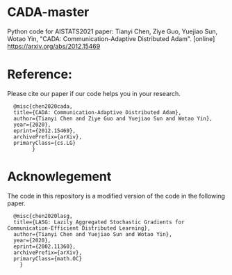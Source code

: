 # CADA-master
Python code for AISTATS2021 paper: Tianyi Chen, Ziye Guo, Yuejiao Sun, Wotao Yin, "CADA: Communication-Adaptive Distributed Adam". [online] https://arxiv.org/abs/2012.15469

# Reference:
Please cite our paper if our code helps you in your research.

      @misc{chen2020cada,
      title={CADA: Communication-Adaptive Distributed Adam}, 
      author={Tianyi Chen and Ziye Guo and Yuejiao Sun and Wotao Yin},
      year={2020},
      eprint={2012.15469},
      archivePrefix={arXiv},
      primaryClass={cs.LG}
            }

# Acknowlegement
The code in this repository is a modified version of the code in the following paper.

      @misc{chen2020lasg,
      title={LASG: Lazily Aggregated Stochastic Gradients for Communication-Efficient Distributed Learning}, 
      author={Tianyi Chen and Yuejiao Sun and Wotao Yin},
      year={2020},
      eprint={2002.11360},
      archivePrefix={arXiv},
      primaryClass={math.OC}
        }

